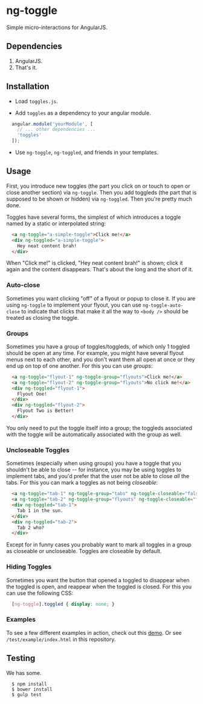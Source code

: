 # ng-toggle

Simple micro-interactions for AngularJS.

## Dependencies

1. AngularJS.
2. That's it.

## Installation

* Load `toggles.js`.

* Add `toggles` as a dependency to your angular module.

```javascript
  angular.module('yourModule', [
    // ... other dependencies ...
    'toggles'
  ]);
```

* Use `ng-toggle`, `ng-toggled`, and friends in your templates.

## Usage

First, you introduce new toggles (the part you click on or touch
to open or close another section) via `ng-toggle`.  Then you add
toggleds (the part that is supposed to be shown or hidden) via
`ng-toggled`. Then you're pretty much done.

Toggles have several forms, the simplest of which introduces a toggle
named by a static or interpolated string:

```html
  <a ng-toggle="a-simple-toggle">Click me!</a>
  <div ng-toggled="a-simple-toggle">
    Hey neat content brah!
  </div>
```

When "Click me!" is clicked, "Hey neat content brah!" is shown; click it again
and the content disappears.  That's about the long and the short of it.

### Auto-close

Sometimes you want clicking "off" of a flyout or popup to close it. If you
are using `ng-toggle` to implement your flyout, you can use `ng-toggle-auto-close`
to indicate that clicks that make it all the way to `<body />` should be
treated as closing the toggle.

### Groups

Sometimes you have a group of toggles/toggleds, of which only 1 toggled
should be open at any time. For example, you might have several flyout
menus next to each other, and you don't want them all open at once or they
end up on top of one another.  For this you can use *groups*:

```html
  <a ng-toggle="flyout-1" ng-toggle-group="flyouts">Click me!</a>
  <a ng-toggle="flyout-2" ng-toggle-group="flyouts">No click me!</a>
  <div ng-toggled="flyout-1">
    Flyout One!
  </div>
  <div ng-toggled="flyout-2">
    Flyout Two is Better!
  </div>
```

You only need to put the toggle itself into a group; the toggleds associated
with the toggle will be automatically associated with the group as well.

### Uncloseable Toggles

Sometimes (especially when using groups) you have a toggle that you shouldn't
be able to close -- for instance, you may be using toggles to implement
tabs, and you'd prefer that the user not be able to close *all* the tabs.  For
this you can mark a toggles as not being *closeable*:

```html
  <a ng-toggle="tab-1" ng-toggle-group="tabs" ng-toggle-closeable="false">One Tab</a>
  <a ng-toggle="tab-2" ng-toggle-group="flyouts" ng-toggle-closeable="false">Another Tab</a>
  <div ng-toggled="tab-1">
    Tab 1 in the sun.
  </div>
  <div ng-toggled="tab-2">
    Tab 2 who?
  </div>
```

Except for in funny cases you probably want to mark all toggles in a group
as closeable or uncloseable.  Toggles are closeable by default.

### Hiding Toggles

Sometimes you want the button that opened a toggled to disappear when
the toggled is open, and reappear when the toggled is closed. For this you
can use the following CSS:

```css
  [ng-toggle].toggled { display: none; }
```

### Examples

To see a few different examples in action, check out this
[demo](http://plnkr.co/edit/bTBGAP5X835jKGUTEYlK?p=preview). Or see
`/test/example/index.html` in this repository.

## Testing

We has some.

```
  $ npm install
  $ bower install
  $ gulp test
```
